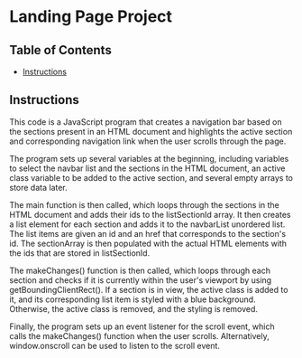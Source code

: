 # Landing Page Project

## Table of Contents

* [Instructions](#instructions)

## Instructions

This code is a JavaScript program that creates a navigation bar based on the sections present in an HTML document and highlights the active section and corresponding navigation link when the user scrolls through the page.

The program sets up several variables at the beginning, including variables to select the navbar list and the sections in the HTML document, an active class variable to be added to the active section, and several empty arrays to store data later.

The main function is then called, which loops through the sections in the HTML document and adds their ids to the listSectionId array. It then creates a list element for each section and adds it to the navbarList unordered list. The list items are given an id and an href that corresponds to the section's id. The sectionArray is then populated with the actual HTML elements with the ids that are stored in listSectionId.

The makeChanges() function is then called, which loops through each section and checks if it is currently within the user's viewport by using getBoundingClientRect(). If a section is in view, the active class is added to it, and its corresponding list item is styled with a blue background. Otherwise, the active class is removed, and the styling is removed.

Finally, the program sets up an event listener for the scroll event, which calls the makeChanges() function when the user scrolls. Alternatively, window.onscroll can be used to listen to the scroll event.

